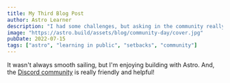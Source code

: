 ```yaml
---
title: My Third Blog Post
author: Astro Learner
description: "I had some challenges, but asking in the community really helped!"
image: "https://astro.build/assets/blog/community-day/cover.jpg"
pubDate: 2022-07-15
tags: ["astro", "learning in public", "setbacks", "community"]
---
```

It wasn't always smooth sailing, but I'm enjoying building with Astro. And, the [Discord community](https://astro.build/chat) is really friendly and helpful!